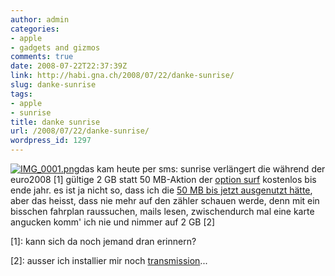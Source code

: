 ```yaml
---
author: admin
categories:
- apple
- gadgets and gizmos
comments: true
date: 2008-07-22T22:37:39Z
link: http://habi.gna.ch/2008/07/22/danke-sunrise/
slug: danke-sunrise
tags:
- apple
- sunrise
title: danke sunrise
url: /2008/07/22/danke-sunrise/
wordpress_id: 1297
---
```


[![IMG_0001.png](http://habi.gna.ch/wp-content/uploads/2008/07/img-0001.jpg)](http://habi.gna.ch/wp-content/uploads/2008/07/img-0001.png)das kam heute per sms: sunrise verlängert die während der euro2008 [1] gültige 2 GB statt 50 MB-Aktion der [option surf](http://www.sunrise.ch/privatkunden/angebote/sparoptionen/surf.htm) kostenlos bis ende jahr. es ist ja nicht so, dass ich die [50 MB bis jetzt ausgenutzt hätte](http://hymnos.existenz.ch/2008/07/01/swisscom-publiziert-iphone-tarife-und-verlangt-uberraschend-wenig/), aber das heisst, dass nie mehr auf den zähler schauen werde, denn mit ein bisschen fahrplan raussuchen, mails lesen, zwischendurch mal eine karte angucken komm' ich nie und nimmer auf 2 GB [2]



[1]: kann sich da noch jemand dran erinnern?




[2]: ausser ich installier mir noch [transmission](http://news.softpedia.com/news/Native-P2P-Client-for-the-iPhone-79978.shtml)...




